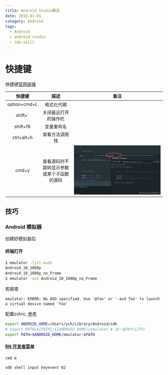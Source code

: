 ```yaml
---
title: Android Studio概览
date: 2019-01-01
category: Android
tags:
  - Android
  - android-studio
  - ide-skill
---
```


<!-- more -->

# 快捷键

快捷键[官网链接][official]

|    快捷键    |                    描述                    | 备注  |
| :----------: | :----------------------------------------: | :---: |
| option+cmd+L |                 格式化代碼                 |       |
|   shift+`    |            关闭最近打开的操作栏            |       |
|   shift+f6   |                 变量重命名                 |       |
|  ctrl+alt+h  |               查看方法调用栈               |       |
|    cmd+y     | 查看源码时不跳转显示参数或某个子函数的源码 | ![a1] |

[a1]: ./image/codeInOneWindow.png
[official]: https://developer.android.google.cn/studio/intro/keyboard-shortcuts


## 技巧

### Android 模拟器

创建好模拟器后

#### 终端打开

```bash
$ emulator -list-avds
Android_10_1080p
Android_10_1080p_no_Frame
$ emulator -avd Android_10_1080p_no_Frame
```


若报错

```
emulator: ERROR: No AVD specified. Use '@foo' or '-avd foo' to launch a virtual device named 'foo'
```

配置zshrc, [参考](https://www.codegrepper.com/code-examples/whatever/PANIC%3A+Missing+emulator+engine+program+for+%27x86%27+CPU.)

```bash
export ANDROID_HOME=/Users/ych/Library/Android/sdk
# export PATH=${PATH}:${ANDROID_HOME}/emulator # 这一段为什么不行
export PATH=$ANDROID_HOME/emulator:$PATH
```
#### [RN 开发者菜单](https://reactnative.cn/docs/debugging)

```
cmd m
```

```
adb shell input keyevent 82
```



